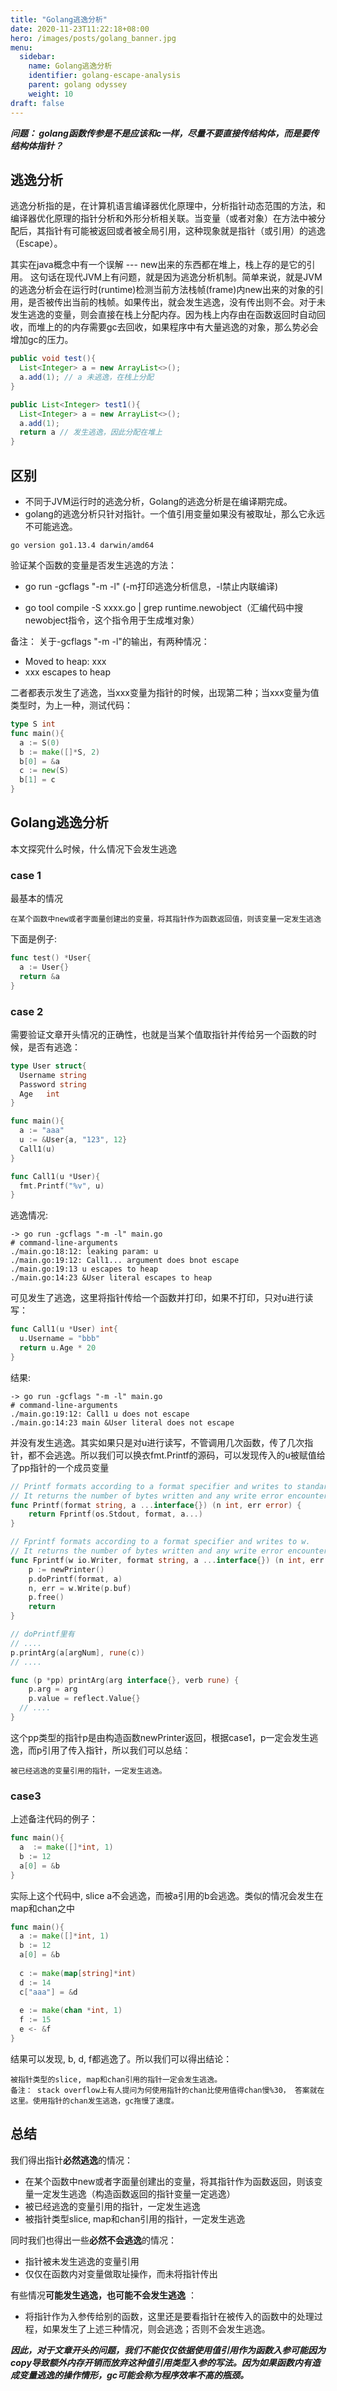 ```yaml
---
title: "Golang逃逸分析"
date: 2020-11-23T11:22:18+08:00
hero: /images/posts/golang_banner.jpg
menu:
  sidebar:
    name: Golang逃逸分析
    identifier: golang-escape-analysis
    parent: golang odyssey
    weight: 10
draft: false
---
```


***问题： golang函数传参是不是应该和c一样，尽量不要直接传结构体，而是要传结构体指针？***

## 逃逸分析

逃逸分析指的是，在计算机语言编译器优化原理中，分析指针动态范围的方法，和编译器优化原理的指针分析和外形分析相关联。当变量（或者对象）在方法中被分配后，其指针有可能被返回或者被全局引用，这种现象就是指针（或引用）的逃逸（Escape）。

其实在java概念中有一个误解 --- new出来的东西都在堆上，栈上存的是它的引用。 这句话在现代JVM上有问题，就是因为逃逸分析机制。简单来说，就是JVM的逃逸分析会在运行时(runtime)检测当前方法栈帧(frame)内new出来的对象的引用，是否被传出当前的栈帧。如果传出，就会发生逃逸，没有传出则不会。对于未发生逃逸的变量，则会直接在栈上分配内存。因为栈上内存由在函数返回时自动回收，而堆上的的内存需要gc去回收，如果程序中有大量逃逸的对象，那么势必会增加gc的压力。

```java
public void test(){
  List<Integer> a = new ArrayList<>();
  a.add(1); // a 未逃逸，在栈上分配
}

public List<Integer> test1(){
  List<Integer> a = new ArrayList<>();
  a.add(1);
  return a // 发生逃逸，因此分配在堆上
}
```



## 区别

- 不同于JVM运行时的逃逸分析，Golang的逃逸分析是在编译期完成。
- golang的逃逸分析只针对指针。一个值引用变量如果没有被取址，那么它永远不可能逃逸。

```
go version go1.13.4 darwin/amd64
```

验证某个函数的变量是否发生逃逸的方法：

- go run -gcflags "-m -l" (-m打印逃逸分析信息，-l禁止内联编译)

- go tool compile -S xxxx.go | grep runtime.newobject（汇编代码中搜newobject指令，这个指令用于生成堆对象）



备注： 关于-gcflags "-m -l"的输出，有两种情况：

- Moved to heap: xxx
- xxx escapes to heap

二者都表示发生了逃逸，当xxx变量为指针的时候，出现第二种；当xxx变量为值类型时，为上一种，测试代码：

```go
type S int
func main(){
  a := S(0)
  b := make([]*S, 2)
  b[0] = &a
  c := new(S)
  b[1] = c
}
```



## Golang逃逸分析

本文探究什么时候，什么情况下会发生逃逸

### case 1

最基本的情况

```
在某个函数中new或者字面量创建出的变量，将其指针作为函数返回值，则该变量一定发生逃逸
```

下面是例子:

```go
func test() *User{
  a := User{}
  return &a
}
```



### case 2

需要验证文章开头情况的正确性，也就是当某个值取指针并传给另一个函数的时候，是否有逃逸：

```go
type User struct{
  Username string
  Password string
  Age	int
}

func main(){
  a := "aaa"
  u := &User{a, "123", 12}
  Call1(u)
}

func Call1(u *User){
  fmt.Printf("%v", u)
}
```

逃逸情况:

```
-> go run -gcflags "-m -l" main.go
# command-line-arguments
./main.go:18:12: leaking param: u
./main.go:19:12: Call1... argument does bnot escape
./main.go:19:13 u escapes to heap
./main.go:14:23 &User literal escapes to heap
```

可见发生了逃逸，这里将指针传给一个函数并打印，如果不打印，只对u进行读写：

```go
func Call1(u *User) int{
  u.Username = "bbb"
  return u.Age * 20
}
```

结果:

```
-> go run -gcflags "-m -l" main.go
# command-line-arguments
./main.go:19:12: Call1 u does not escape
./main.go:14:23 main &User literal does not escape
```

并没有发生逃逸。其实如果只是对u进行读写，不管调用几次函数，传了几次指针，都不会逃逸。所以我们可以换衣fmt.Printf的源码，可以发现传入的u被赋值给了pp指针的一个成员变量

```go
// Printf formats according to a format specifier and writes to standard output.
// It returns the number of bytes written and any write error encountered.
func Printf(format string, a ...interface{}) (n int, err error) {
	return Fprintf(os.Stdout, format, a...)
}

// Fprintf formats according to a format specifier and writes to w.
// It returns the number of bytes written and any write error encountered.
func Fprintf(w io.Writer, format string, a ...interface{}) (n int, err error) {
	p := newPrinter()
	p.doPrintf(format, a)
	n, err = w.Write(p.buf)
	p.free()
	return
}

// doPrintf里有
// ....
p.printArg(a[argNum], rune(c))
// ....

func (p *pp) printArg(arg interface{}, verb rune) {
	p.arg = arg
	p.value = reflect.Value{}
  // ....
}
```

这个pp类型的指针p是由构造函数newPrinter返回，根据case1，p一定会发生逃逸，而p引用了传入指针，所以我们可以总结：

```
被已经逃逸的变量引用的指针，一定发生逃逸。
```



### case3

上述备注代码的例子：

```go
func main(){
  a  := make([]*int, 1)
  b := 12
  a[0] = &b
}
```

实际上这个代码中, slice a不会逃逸，而被a引用的b会逃逸。类似的情况会发生在map和chan之中

```go
func main(){
  a := make([]*int, 1)
  b := 12
  a[0] = &b
  
  c := make(map[string]*int)
  d := 14
  c["aaa"] = &d
  
  e := make(chan *int, 1)
  f := 15
  e <- &f
}
```

结果可以发现, b, d, f都逃逸了。所以我们可以得出结论：

```
被指针类型的slice, map和chan引用的指针一定会发生逃逸。
备注： stack overflow上有人提问为何使用指针的chan比使用值得chan慢%30， 答案就在这里。使用指针的chan发生逃逸，gc拖慢了速度。
```



## 总结

我们得出指针**必然逃逸**的情况：

- 在某个函数中new或者字面量创建出的变量，将其指针作为函数返回，则该变量一定发生逃逸（构造函数返回的指针变量一定逃逸）
- 被已经逃逸的变量引用的指针，一定发生逃逸
- 被指针类型slice, map和chan引用的指针，一定发生逃逸

同时我们也得出一些**必然不会逃逸**的情况：

- 指针被未发生逃逸的变量引用
- 仅仅在函数内对变量做取址操作，而未将指针传出

有些情况**可能发生逃逸，也可能不会发生逃逸** ：

- 将指针作为入参传给别的函数，这里还是要看指针在被传入的函数中的处理过程，如果发生了上述三种情况，则会逃逸；否则不会发生逃逸。

***因此，对于文章开头的问题，我们不能仅仅依据使用值引用作为函数入参可能因为copy导致额外内存开销而放弃这种值引用类型入参的写法。因为如果函数内有造成变量逃逸的操作情形，gc可能会称为程序效率不高的瓶颈。***